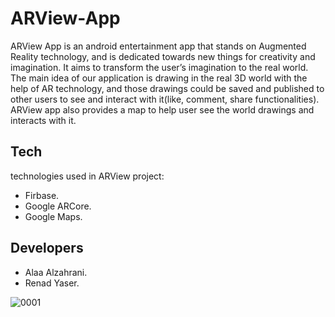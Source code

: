 # ARView-App
ARView App is an android entertainment app that stands on Augmented Reality technology, and is dedicated towards new things for creativity and imagination. It aims to transform the user’s imagination to the real world. The main idea of our application is drawing in the real 3D world with the help of AR technology, and those drawings could be saved and published to other users to see and interact with it(like, comment, share functionalities). ARView app also provides a map to help user see the world drawings and interacts with it.

## Tech
technologies used in ARView project:
* Firbase.
* Google ARCore.
* Google Maps.

## Developers
* Alaa Alzahrani.
* Renad Yaser.


![0001](https://user-images.githubusercontent.com/32674646/56648217-90f56780-668b-11e9-9bd1-71b563042f23.jpg)
